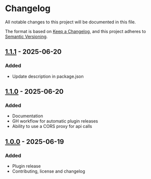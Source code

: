 # Changelog

All notable changes to this project will be documented in this file.

The format is based on [Keep a Changelog](https://keepachangelog.com/en/1.1.0/),
and this project adheres to [Semantic Versioning](https://semver.org/spec/v2.0.0.html).

## [1.1.1] - 2025-06-20
### Added
- Update description in package.json

## [1.1.0] - 2025-06-20
### Added
- Documentation
- GH workflow for automatic plugin releases
- Ability to use a CORS proxy for api calls

## [1.0.0] - 2025-06-19
### Added
- Plugin release
- Contributing, license and changelog

[1.1.1]: https://github.com/voorhoede/datocms-plugin-foreign-data-selector/compare/v1.0.0...v1.1.1
[1.1.0]: https://github.com/voorhoede/datocms-plugin-foreign-data-selector/compare/v1.0.0...v1.1.0
[1.0.0]: https://github.com/voorhoede/datocms-plugin-foreign-data-selector/compare/be509c8ada9f3c9f9519a6260fffb3e597002f5b...v1.0.0
